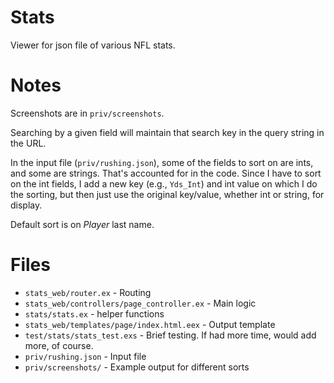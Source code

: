 # Stats

Viewer for json file of various NFL stats.

# Notes

Screenshots are in `priv/screenshots`. 

Searching by a given field will maintain that search key
in the query string in the URL.

In the input file (`priv/rushing.json`), some of the fields
to sort on are ints, and some are strings. That's accounted
for in the code. Since I have to sort on the int fields,
I add a new key (e.g., `Yds_Int`) and int value on which
I do the sorting, but then just use the original key/value,
whether int or string, for display.

Default sort is on *Player* last name.


# Files

* `stats_web/router.ex` - Routing
* `stats_web/controllers/page_controller.ex` - Main logic
* `stats/stats.ex` - helper functions
* `stats_web/templates/page/index.html.eex` - Output template
* `test/stats/stats_test.exs` - Brief testing. If had more time,
would add more, of course.
* `priv/rushing.json` - Input file
* `priv/screenshots/` - Example output for different sorts

